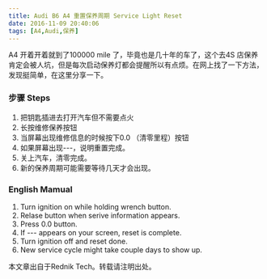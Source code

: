 ```yaml
---
title: Audi B6 A4 重置保养周期 Service Light Reset
date: 2016-11-09 20:40:06
tags: [A4,Audi,保养]
---
```

A4 开着开着就到了100000 mile 了，毕竟也是几十年的车了，这个去4S 店保养肯定会被人坑，但是每次启动保养灯都会提醒所以有点烦。在网上找了一下方法，发现挺简单，在这里分享一下。


### 步骤 Steps
1. 把钥匙插进去打开汽车但不需要点火
2. 长按维修保养按钮
3. 当屏幕出现维修信息的时候按下0.0 （清零里程）按钮
4. 如果屏幕出现---，说明重置完成。
5. 关上汽车，清零完成。
6. 新的保养周期可能需要等待几天才会出现。
<!-- more -->


### English Mamual
1. Turn ignition on while holding wrench button.
2. Relase button when serive information appears.
3. Press 0.0 button.
4. If --- appears on your screen, reset is complete.
5. Turn ignition off and reset done.
6. New service cycle might take couple days to show up.

本文章出自于Rednik Tech。转载请注明出处。
